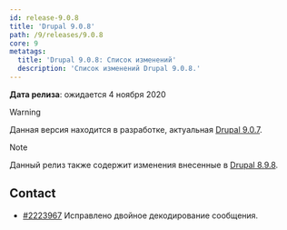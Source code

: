 ```yaml
---
id: release-9.0.8
title: 'Drupal 9.0.8'
path: /9/releases/9.0.8
core: 9
metatags:
  title: 'Drupal 9.0.8: Список изменений'
  description: 'Список изменений Drupal 9.0.8.'
---
```


**Дата релиза**: ожидается 4 ноября 2020

> [!WARNING]
> Данная версия находится в разработке, актуальная [Drupal 9.0.7](release-9.0.7.md).

> [!NOTE]
> Данный релиз также содержит изменения внесенные в [Drupal 8.9.8](../../8/releases/release-8.9.8.md).

## Contact

- [#2223967](https://www.drupal.org/project/drupal/issues/2223967) Исправлено двойное декодирование сообщения.